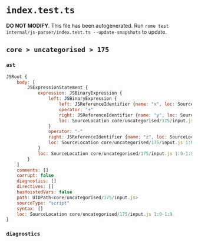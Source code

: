 # `index.test.ts`

**DO NOT MODIFY**. This file has been autogenerated. Run `rome test internal/js-parser/index.test.ts --update-snapshots` to update.

## `core > uncategorised > 175`

### `ast`

```javascript
JSRoot {
	body: [
		JSExpressionStatement {
			expression: JSBinaryExpression {
				left: JSBinaryExpression {
					left: JSReferenceIdentifier {name: "x", loc: SourceLocation core/uncategorised/175/input.js 1:0-1:1 (x)}
					operator: "+"
					right: JSReferenceIdentifier {name: "y", loc: SourceLocation core/uncategorised/175/input.js 1:4-1:5 (y)}
					loc: SourceLocation core/uncategorised/175/input.js 1:0-1:5
				}
				operator: "-"
				right: JSReferenceIdentifier {name: "z", loc: SourceLocation core/uncategorised/175/input.js 1:8-1:9 (z)}
				loc: SourceLocation core/uncategorised/175/input.js 1:0-1:9
			}
			loc: SourceLocation core/uncategorised/175/input.js 1:0-1:9
		}
	]
	comments: []
	corrupt: false
	diagnostics: []
	directives: []
	hasHoistedVars: false
	path: UIDPath<core/uncategorised/175/input.js>
	sourceType: "script"
	syntax: []
	loc: SourceLocation core/uncategorised/175/input.js 1:0-1:9
}
```

### `diagnostics`

```

```
